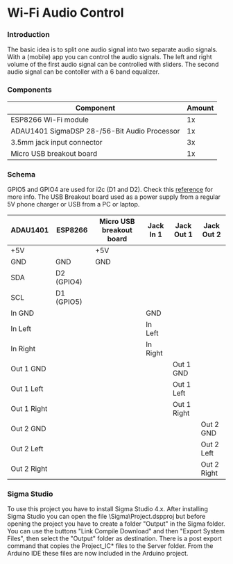 # Wi-Fi Audio Control

### Introduction

The basic idea is to split one audio signal into two separate audio signals. With a (mobile) app you can control the audio signals. The left and right volume of the first audio signal can be controlled with sliders. The second audio signal can be contoller with a 6 band equalizer.

### Components

| Component                                     | Amount |
| -                                             | -      |
| ESP8266 Wi-Fi module                          | 1x     |
| ADAU1401 SigmaDSP 28-/56-Bit Audio Processor  | 1x     |
| 3.5mm jack input connector                    | 3x     |
| Micro USB breakout board                      | 1x     |


### Schema

GPIO5 and GPIO4 are used for i2c (D1 and D2). Check this [reference](https://randomnerdtutorials.com/esp8266-pinout-reference-gpios/) for more info. The USB Breakout board used as a power supply from a regular 5V phone charger or USB from a PC or laptop.

| ADAU1401      | ESP8266    | Micro USB breakout board  | Jack In 1 | Jack Out 1 | Jack Out 2 |
| -  | - | - | - | - | - |
| +5V           |            | +5V                       |           | | |
| GND           | GND        | GND                       |           | | |
| SDA           | D2 (GPIO4) |                           |           | | |
| SCL           | D1 (GPIO5) |                           |           | | |
| In GND        |            |                           | GND       | | |
| In Left       |            |                           | In Left   | | |
| In Right      |            |                           | In Right  | | |
| Out 1 GND     |            |                           |           | Out 1 GND     | |
| Out 1 Left    |            |                           |           | Out 1 Left    | |
| Out 1 Right   |            |                           |           | Out 1 Right   | |
| Out 2 GND     |            |                           |           | | Out 2 GND   |
| Out 2 Left    |            |                           |           | | Out 2 Left  |
| Out 2 Right   |            |                           |           | | Out 2 Right |



### Sigma Studio

To use this project you have to install Sigma Studio 4.x. After installing Sigma Studio you can open the file \Sigma\Project.dspproj but before opening the project you have to create a folder "Output" in the Sigma folder. You can use the buttons "Link Compile Download" and then "Export System Files", then select the "Output" folder as destination. There is a post export command that copies the Project_IC* files to the Server folder. From the Arduino IDE these files are now included in the Arduino project.
